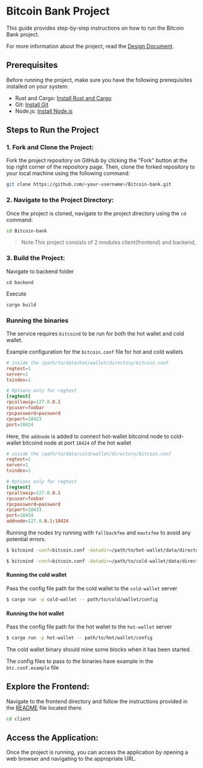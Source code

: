 # Bitcoin Bank Project

This guide provides step-by-step instructions on how to run the Bitcoin Bank project.

For more information about the project, read the [Design Document](/docs/Bitcoin-bank_Design_Document.md).

## Prerequisites

Before running the project, make sure you have the following prerequisites installed on your system:

- Rust and Cargo: [Install Rust and Cargo](https://www.rust-lang.org/tools/install)
- Git: [Install Git](https://git-scm.com/book/en/v2/Getting-Started-Installing-Git)
- Node.js: [Install Node.js](https://nodejs.org/)

## Steps to Run the Project

### 1. Fork and Clone the Project:

Fork the project repository on GitHub by clicking the "Fork" button at the top right corner of the repository page. Then, clone the forked repository to your local machine using the following command:

```bash 
git clone https://github.com/<your-username>/Bitcoin-bank.git
```

### 2. Navigate to the Project Directory:

Once the project is cloned, navigate to the project directory using the `cd` command:

```bash
cd Bitcoin-bank
```

> Note:This project consists of 2 modules client(frontend) and backend,

### 3. Build the Project:
Navigate to backend folder
```
cd backend
```
Execute
```bash
cargo build
```

### Running the binaries
The service requires `bitcoind` to be run for both the hot wallet and cold wallet. 

Example configuration for the `bitcoin.conf` file for hot and cold wallets
```toml
# inside the /path/to/data/hot/wallet/directory/bitcoin.conf
regtest=1
server=1
txindex=1

# Options only for regtest
[regtest]
rpcallowip=127.0.0.1
rpcuser=foobar
rpcpassword=password
rpcport=18423
port=18424

```
Here, the `addnode` is added to connect hot-wallet bitcoind node to cold-wallet bitcoind node at port `18424` of the hot wallet
```toml
# inside the /path/to/data/cold/wallet/directory/bitcoin.conf
regtest=1
server=1
txindex=1

# Options only for regtest
[regtest]
rpcallowip=127.0.0.1
rpcuser=foobar
rpcpassword=password
rpcport=18433
port=18434
addnode=127.0.0.1:18424

```

Running the nodes try running with `fallbackfee` and `maxtxfee` to avoid any potential errors.
```sh
$ bitcoind -conf=bitcoin.conf -datadir=/path/to/hot-wallet/data/directory -fallbackfee=0.00001 -maxtxfee=0.0001

$ bitcoind -conf=bitcoin.conf -datadir=/path/to/cold-wallet/data/directory -fallbackfee=0.00001 -maxtxfee=0.0001
```

#### Running the cold wallet
Pass the config file path for the cold wallet to the `cold-wallet`  server
```sh
$ cargo run -p cold-wallet -- path/to/cold/wallet/config
```

#### Running the hot wallet
Pass the config file path for the hot wallet to the `hot-wallet`  server
```sh
$ cargo run -p hot-wallet -- path/to/hot/wallet/config
```

The cold wallet binary should mine some blocks when it has been started.

The config files to pass to the binaries have example in the `btc.conf.example` file

## Explore the Frontend:

Navigate to the frontend directory and follow the instructions provided in the [README](/client/README.md) file located there.

```bash
cd client
```

## Access the Application:

Once the project is running, you can access the application by opening a web browser and navigating to the appropriate URL.
